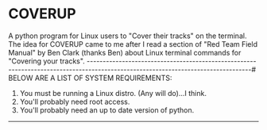 # COVERUP
A python program for Linux users to "Cover their tracks" on the terminal. The idea for COVERUP came to me after I read a section of "Red Team Field Manual" by Ben Clark (thanks Ben) about Linux terminal commands for "Covering your tracks".
---------------------------------------------------------------------------------------------------------------------------------# BELOW ARE A LIST OF SYSTEM REQUIREMENTS:
1. You must be running a Linux distro. (Any will do)...I think.
2. You'll probably need root access.
3. You'll probably need an up to date version of python.
---------------------------------------------------------------------------------------------------------------------------------
